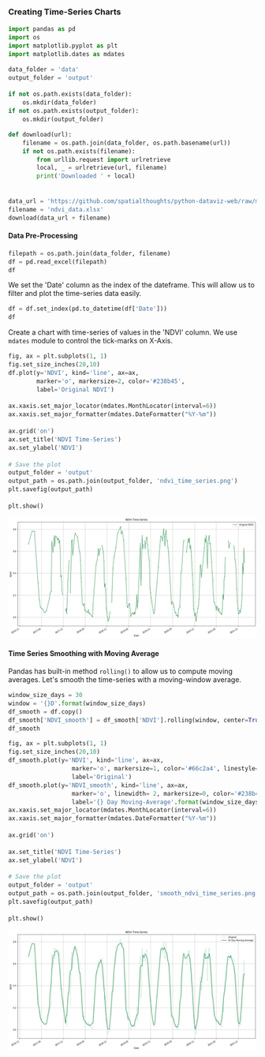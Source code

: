 ### Creating Time-Series Charts


```python
import pandas as pd
import os
import matplotlib.pyplot as plt
import matplotlib.dates as mdates
```


```python
data_folder = 'data'
output_folder = 'output'

if not os.path.exists(data_folder):
    os.mkdir(data_folder)
if not os.path.exists(output_folder):
    os.mkdir(output_folder)
```


```python
def download(url):
    filename = os.path.join(data_folder, os.path.basename(url))
    if not os.path.exists(filename):
        from urllib.request import urlretrieve
        local, _ = urlretrieve(url, filename)
        print('Downloaded ' + local)
        

data_url = 'https://github.com/spatialthoughts/python-dataviz-web/raw/main/data/misc/'
filename = 'ndvi_data.xlsx'
download(data_url + filename)
```

#### Data Pre-Processing


```python
filepath = os.path.join(data_folder, filename)
df = pd.read_excel(filepath)
df
```

We set the 'Date' column as the index of the dateframe. This will allow us to filter and plot the time-series data easily.


```python
df = df.set_index(pd.to_datetime(df['Date']))
df
```

Create a chart with time-series of values in the 'NDVI' column. We use `mdates` module to control the tick-marks on X-Axis.


```python
fig, ax = plt.subplots(1, 1)
fig.set_size_inches(20,10)
df.plot(y='NDVI', kind='line', ax=ax,
        marker='o', markersize=2, color='#238b45',
        label='Original NDVI')

ax.xaxis.set_major_locator(mdates.MonthLocator(interval=6))
ax.xaxis.set_major_formatter(mdates.DateFormatter("%Y-%m"))

ax.grid('on')
ax.set_title('NDVI Time-Series')
ax.set_ylabel('NDVI')

# Save the plot
output_folder = 'output'
output_path = os.path.join(output_folder, 'ndvi_time_series.png')
plt.savefig(output_path)

plt.show()
```


    
![](python-dataviz-output/supplement_ndvi_time_series_files/supplement_ndvi_time_series_9_0.png)
    


#### Time Series Smoothing with Moving Average

Pandas has built-in method `rolling()` to allow us to compute moving averages. Let's smooth the time-series with a moving-window average.


```python
window_size_days = 30
window = '{}D'.format(window_size_days)
df_smooth = df.copy()
df_smooth['NDVI_smooth'] = df_smooth['NDVI'].rolling(window, center=True).mean()
df_smooth
```


```python
fig, ax = plt.subplots(1, 1)
fig.set_size_inches(20,10)
df_smooth.plot(y='NDVI', kind='line', ax=ax, 
                  marker='o', markersize=1, color='#66c2a4', linestyle='dotted',
                  label='Original')
df_smooth.plot(y='NDVI_smooth', kind='line', ax=ax,
                  marker='o', linewidth= 2, markersize=0, color='#238b45', 
                  label='{} Day Moving-Average'.format(window_size_days))
ax.xaxis.set_major_locator(mdates.MonthLocator(interval=6))
ax.xaxis.set_major_formatter(mdates.DateFormatter("%Y-%m"))

ax.grid('on')

ax.set_title('NDVI Time-Series')
ax.set_ylabel('NDVI')

# Save the plot
output_folder = 'output'
output_path = os.path.join(output_folder, 'smooth_ndvi_time_series.png')
plt.savefig(output_path)

plt.show()
```


    
![](python-dataviz-output/supplement_ndvi_time_series_files/supplement_ndvi_time_series_12_0.png)
    

